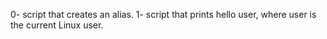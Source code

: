 0- script that creates an alias.
1- script that prints hello user, where user is the current Linux user.

